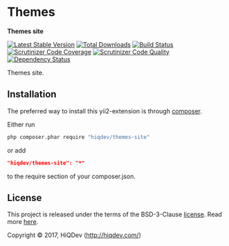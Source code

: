 Themes
======

**Themes site**

[![Latest Stable Version](https://poser.pugx.org/hiqdev/themes-site/v/stable)](https://packagist.org/packages/hiqdev/themes-site)
[![Total Downloads](https://poser.pugx.org/hiqdev/themes-site/downloads)](https://packagist.org/packages/hiqdev/themes-site)
[![Build Status](https://img.shields.io/travis/hiqdev/themes-site.svg)](https://travis-ci.org/hiqdev/themes-site)
[![Scrutinizer Code Coverage](https://img.shields.io/scrutinizer/coverage/g/hiqdev/themes-site.svg)](https://scrutinizer-ci.com/g/hiqdev/themes-site/)
[![Scrutinizer Code Quality](https://img.shields.io/scrutinizer/g/hiqdev/themes-site.svg)](https://scrutinizer-ci.com/g/hiqdev/themes-site/)
[![Dependency Status](https://www.versioneye.com/php/hiqdev:themes-site/dev-master/badge.svg)](https://www.versioneye.com/php/hiqdev:themes-site/dev-master)

Themes site.

## Installation

The preferred way to install this yii2-extension is through [composer](http://getcomposer.org/download/).

Either run

```sh
php composer.phar require "hiqdev/themes-site"
```

or add

```json
"hiqdev/themes-site": "*"
```

to the require section of your composer.json.

## License

This project is released under the terms of the BSD-3-Clause [license](LICENSE).
Read more [here](http://choosealicense.com/licenses/bsd-3-clause).

Copyright © 2017, HiQDev (http://hiqdev.com/)
